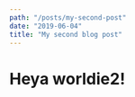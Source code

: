```yaml
---
path: "/posts/my-second-post"
date: "2019-06-04"
title: "My second blog post"
---
```


# Heya worldie2!